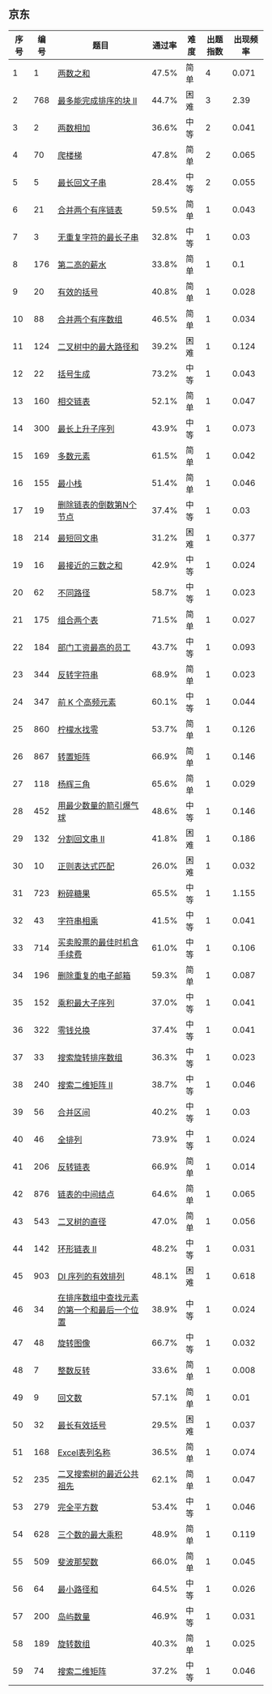 ## 京东

| 序号 | 编号 | 题目                                                         | 通过率 | 难度 | 出题指数 | 出现频率 |
| ---- | ---- | ------------------------------------------------------------ | ------ | ---- | -------- | -------- |
| 1    | 1    | [两数之和](https://leetcode-cn.com/problems/two-sum/)        | 47.5%  | 简单 | 4        | 0.071    |
| 2    | 768  | [最多能完成排序的块 II](https://leetcode-cn.com/problems/max-chunks-to-make-sorted-ii/) | 44.7%  | 困难 | 3        | 2.39     |
| 3    | 2    | [两数相加](https://leetcode-cn.com/problems/add-two-numbers/) | 36.6%  | 中等 | 2        | 0.041    |
| 4    | 70   | [爬楼梯](https://leetcode-cn.com/problems/climbing-stairs/)  | 47.8%  | 简单 | 2        | 0.065    |
| 5    | 5    | [最长回文子串](https://leetcode-cn.com/problems/longest-palindromic-substring/) | 28.4%  | 中等 | 2        | 0.055    |
| 6    | 21   | [合并两个有序链表](https://leetcode-cn.com/problems/merge-two-sorted-lists/) | 59.5%  | 简单 | 1        | 0.043    |
| 7    | 3    | [无重复字符的最长子串](https://leetcode-cn.com/problems/longest-substring-without-repeating-characters/) | 32.8%  | 中等 | 1        | 0.03     |
| 8    | 176  | [第二高的薪水](https://leetcode-cn.com/problems/second-highest-salary/) | 33.8%  | 简单 | 1        | 0.1      |
| 9    | 20   | [有效的括号](https://leetcode-cn.com/problems/valid-parentheses/) | 40.8%  | 简单 | 1        | 0.028    |
| 10   | 88   | [合并两个有序数组](https://leetcode-cn.com/problems/merge-sorted-array/) | 46.5%  | 简单 | 1        | 0.034    |
| 11   | 124  | [二叉树中的最大路径和](https://leetcode-cn.com/problems/binary-tree-maximum-path-sum/) | 39.2%  | 困难 | 1        | 0.124    |
| 12   | 22   | [括号生成](https://leetcode-cn.com/problems/generate-parentheses/) | 73.2%  | 中等 | 1        | 0.043    |
| 13   | 160  | [相交链表](https://leetcode-cn.com/problems/intersection-of-two-linked-lists/) | 52.1%  | 简单 | 1        | 0.047    |
| 14   | 300  | [最长上升子序列](https://leetcode-cn.com/problems/longest-increasing-subsequence/) | 43.9%  | 中等 | 1        | 0.073    |
| 15   | 169  | [多数元素](https://leetcode-cn.com/problems/majority-element/) | 61.5%  | 简单 | 1        | 0.042    |
| 16   | 155  | [最小栈](https://leetcode-cn.com/problems/min-stack/)        | 51.4%  | 简单 | 1        | 0.046    |
| 17   | 19   | [删除链表的倒数第N个节点](https://leetcode-cn.com/problems/remove-nth-node-from-end-of-list/) | 37.4%  | 中等 | 1        | 0.03     |
| 18   | 214  | [最短回文串](https://leetcode-cn.com/problems/shortest-palindrome/) | 31.2%  | 困难 | 1        | 0.377    |
| 19   | 16   | [最接近的三数之和](https://leetcode-cn.com/problems/3sum-closest/) | 42.9%  | 中等 | 1        | 0.024    |
| 20   | 62   | [不同路径](https://leetcode-cn.com/problems/unique-paths/)   | 58.7%  | 中等 | 1        | 0.023    |
| 21   | 175  | [组合两个表](https://leetcode-cn.com/problems/combine-two-tables/) | 71.5%  | 简单 | 1        | 0.027    |
| 22   | 184  | [部门工资最高的员工](https://leetcode-cn.com/problems/department-highest-salary/) | 43.7%  | 中等 | 1        | 0.093    |
| 23   | 344  | [反转字符串](https://leetcode-cn.com/problems/reverse-string/) | 68.9%  | 简单 | 1        | 0.023    |
| 24   | 347  | [前 K 个高频元素](https://leetcode-cn.com/problems/top-k-frequent-elements/) | 60.1%  | 中等 | 1        | 0.044    |
| 25   | 860  | [柠檬水找零](https://leetcode-cn.com/problems/lemonade-change/) | 53.7%  | 简单 | 1        | 0.126    |
| 26   | 867  | [转置矩阵](https://leetcode-cn.com/problems/transpose-matrix/) | 66.9%  | 简单 | 1        | 0.146    |
| 27   | 118  | [杨辉三角](https://leetcode-cn.com/problems/pascals-triangle/) | 65.6%  | 简单 | 1        | 0.029    |
| 28   | 452  | [用最少数量的箭引爆气球](https://leetcode-cn.com/problems/minimum-number-of-arrows-to-burst-balloons/) | 48.6%  | 中等 | 1        | 0.146    |
| 29   | 132  | [分割回文串 II](https://leetcode-cn.com/problems/palindrome-partitioning-ii/) | 41.8%  | 困难 | 1        | 0.186    |
| 30   | 10   | [正则表达式匹配](https://leetcode-cn.com/problems/regular-expression-matching/) | 26.0%  | 困难 | 1        | 0.032    |
| 31   | 723  | [粉碎糖果](https://leetcode-cn.com/problems/candy-crush/)    | 65.5%  | 中等 | 1        | 1.155    |
| 32   | 43   | [字符串相乘](https://leetcode-cn.com/problems/multiply-strings/) | 41.5%  | 中等 | 1        | 0.041    |
| 33   | 714  | [买卖股票的最佳时机含手续费](https://leetcode-cn.com/problems/best-time-to-buy-and-sell-stock-with-transaction-fee/) | 61.0%  | 中等 | 1        | 0.106    |
| 34   | 196  | [删除重复的电子邮箱](https://leetcode-cn.com/problems/delete-duplicate-emails/) | 59.3%  | 简单 | 1        | 0.087    |
| 35   | 152  | [乘积最大子序列](https://leetcode-cn.com/problems/maximum-product-subarray/) | 37.0%  | 中等 | 1        | 0.041    |
| 36   | 322  | [零钱兑换](https://leetcode-cn.com/problems/coin-change/)    | 37.4%  | 中等 | 1        | 0.041    |
| 37   | 33   | [搜索旋转排序数组](https://leetcode-cn.com/problems/search-in-rotated-sorted-array/) | 36.3%  | 中等 | 1        | 0.023    |
| 38   | 240  | [搜索二维矩阵 II](https://leetcode-cn.com/problems/search-a-2d-matrix-ii/) | 38.7%  | 中等 | 1        | 0.046    |
| 39   | 56   | [合并区间](https://leetcode-cn.com/problems/merge-intervals/) | 40.2%  | 中等 | 1        | 0.03     |
| 40   | 46   | [全排列](https://leetcode-cn.com/problems/permutations/)     | 73.9%  | 中等 | 1        | 0.024    |
| 41   | 206  | [反转链表](https://leetcode-cn.com/problems/reverse-linked-list/) | 66.9%  | 简单 | 1        | 0.014    |
| 42   | 876  | [链表的中间结点](https://leetcode-cn.com/problems/middle-of-the-linked-list/) | 64.6%  | 简单 | 1        | 0.065    |
| 43   | 543  | [二叉树的直径](https://leetcode-cn.com/problems/diameter-of-binary-tree/) | 47.0%  | 简单 | 1        | 0.056    |
| 44   | 142  | [环形链表 II](https://leetcode-cn.com/problems/linked-list-cycle-ii/) | 48.2%  | 中等 | 1        | 0.031    |
| 45   | 903  | [DI 序列的有效排列](https://leetcode-cn.com/problems/valid-permutations-for-di-sequence/) | 48.1%  | 困难 | 1        | 0.618    |
| 46   | 34   | [在排序数组中查找元素的第一个和最后一个位置](https://leetcode-cn.com/problems/find-first-and-last-position-of-element-in-sorted-array/) | 38.9%  | 中等 | 1        | 0.024    |
| 47   | 48   | [旋转图像](https://leetcode-cn.com/problems/rotate-image/)   | 66.7%  | 中等 | 1        | 0.032    |
| 48   | 7    | [整数反转](https://leetcode-cn.com/problems/reverse-integer/) | 33.6%  | 简单 | 1        | 0.008    |
| 49   | 9    | [回文数](https://leetcode-cn.com/problems/palindrome-number/) | 57.1%  | 简单 | 1        | 0.01     |
| 50   | 32   | [最长有效括号](https://leetcode-cn.com/problems/longest-valid-parentheses/) | 29.5%  | 困难 | 1        | 0.037    |
| 51   | 168  | [Excel表列名称](https://leetcode-cn.com/problems/excel-sheet-column-title/) | 36.5%  | 简单 | 1        | 0.074    |
| 52   | 235  | [二叉搜索树的最近公共祖先](https://leetcode-cn.com/problems/lowest-common-ancestor-of-a-binary-search-tree/) | 62.1%  | 简单 | 1        | 0.047    |
| 53   | 279  | [完全平方数](https://leetcode-cn.com/problems/perfect-squares/) | 53.4%  | 中等 | 1        | 0.046    |
| 54   | 628  | [三个数的最大乘积](https://leetcode-cn.com/problems/maximum-product-of-three-numbers/) | 48.9%  | 简单 | 1        | 0.119    |
| 55   | 509  | [斐波那契数](https://leetcode-cn.com/problems/fibonacci-number/) | 66.0%  | 简单 | 1        | 0.045    |
| 56   | 64   | [最小路径和](https://leetcode-cn.com/problems/minimum-path-sum/) | 64.5%  | 中等 | 1        | 0.026    |
| 57   | 200  | [岛屿数量](https://leetcode-cn.com/problems/number-of-islands/) | 46.9%  | 中等 | 1        | 0.031    |
| 58   | 189  | [旋转数组](https://leetcode-cn.com/problems/rotate-array/)   | 40.3%  | 简单 | 1        | 0.025    |
| 59   | 74   | [搜索二维矩阵](https://leetcode-cn.com/problems/search-a-2d-matrix/) | 37.2%  | 中等 | 1        | 0.046    |